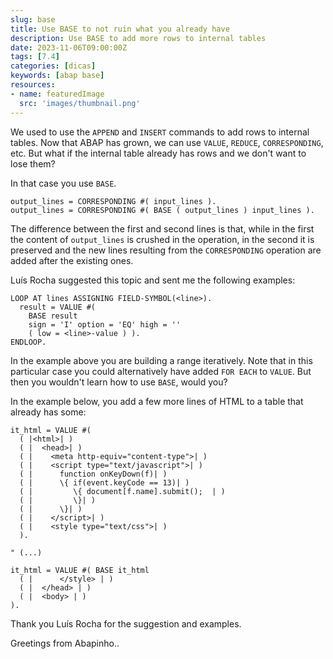```yaml
---
slug: base
title: Use BASE to not ruin what you already have
description: Use BASE to add more rows to internal tables
date: 2023-11-06T09:00:00Z
tags: [7.4]
categories: [dicas]
keywords: [abap base]
resources:
- name: featuredImage
  src: 'images/thumbnail.png'
---
```


We used to use the `APPEND` and `INSERT` commands to add rows to internal tables. Now that ABAP has grown, we can use `VALUE`, `REDUCE`, `CORRESPONDING`, etc. But what if the internal table already has rows and we don't want to lose them?

<!--more-->

In that case you use `BASE`.

```abap
output_lines = CORRESPONDING #( input_lines ).
output_lines = CORRESPONDING #( BASE ( output_lines ) input_lines ).
```

The difference between the first and second lines is that, while in the first the content of `output_lines` is crushed in the operation, in the second it is preserved and the new lines resulting from the `CORRESPONDING` operation are added after the existing ones.

Luís Rocha suggested this topic and sent me the following examples:

```abap
LOOP AT lines ASSIGNING FIELD-SYMBOL(<line>).
  result = VALUE #(
    BASE result
    sign = 'I' option = 'EQ' high = ''
    ( low = <line>-value ) ).
ENDLOOP.
```

In the example above you are building a range iteratively. Note that in this particular case you could alternatively have added `FOR EACH` to `VALUE`. But then you wouldn't learn how to use `BASE`, would you?

In the example below, you add a few more lines of HTML to a table that already has some:

```abap
it_html = VALUE #(
  ( |<html>| )
  ( |  <head>| )
  ( |    <meta http-equiv="content-type">| )
  ( |    <script type="text/javascript">| )
  ( |      function onKeyDown(f)| )
  ( |      \{ if(event.keyCode == 13)| )
  ( |         \{ document[f.name].submit();  | )
  ( |         \}| )
  ( |      \}| )
  ( |    </script>| )
  ( |    <style type="text/css">| )
  ).

" (...)

it_html = VALUE #( BASE it_html
  ( |      </style> | )
  ( |  </head> | )
  ( |  <body> | )
).
```

Thank you Luís Rocha for the suggestion and examples.

Greetings from Abapinho..
